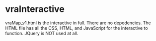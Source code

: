 # vraInteractive

vraMap_v1.html is the interactive in full. There are no depedencies. The HTML file has all the CSS, HTML, and JavaScript for the interactive to function. JQuery is NOT used at all.
